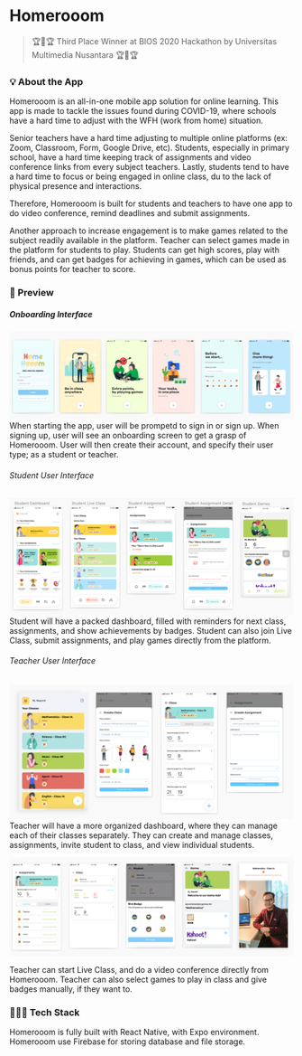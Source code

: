# Homerooom

> 🏆🏅🏆 Third Place Winner at BIOS 2020 Hackathon by Universitas Multimedia Nusantara 🏆🏅🏆

### 💡 About the App
Homerooom is an all-in-one mobile app solution for online learning. This app is made to tackle the issues found during COVID-19, where schools have a hard time to adjust with the WFH (work from home) situation.

Senior teachers have a hard time adjusting to multiple online platforms (ex: Zoom, Classroom, Form, Google Drive, etc). Students, especially in primary school, have a hard time keeping track of assignments and video conference links from every subject teachers. Lastly, students tend to have a hard time to focus or being engaged in online class, du to the lack of physical presence and interactions.

Therefore, Homerooom is built for students and teachers to have one app to do video conference, remind deadlines and submit assignments.

Another approach to increase engagement is to make games related to the subject readily available in the platform. Teacher can select games made in the platform for students to play. Students can get high scores, play with friends, and can get badges for achieving in games, which can be used as bonus points for teacher to score.

### 👀 Preview

##### Onboarding Interface
![Onboarding View](src/Assets/screenshots/onboarding.jpg)
When starting the app, user will be prompetd to sign in or sign up. When signing up, user will see an onboarding screen to get a grasp of Homerooom. User will then create their account, and specify their user type; as a student or teacher.

###### Student User Interface
![Student View](src/Assets/screenshots/student.png)
Student will have a packed dashboard, filled with reminders for next class, assignments, and show achievements by badges. Student can also join Live Class, submit assignments, and play games directly from the platform.

###### Teacher User Interface

![Teacher View 1](src/Assets/screenshots/teacher-1.jpg)
Teacher will have a more organized dashboard, where they can manage each of their classes separately. They can create and manage classes, assignments, invite student to class, and view individual students.

![Teacher View 2](src/Assets/screenshots/teacher-2.jpg)

Teacher can start Live Class, and do a video conference directly from Homerooom. Teacher can also select games to play in class and give badges manually, if they want to.

### 👨🏻‍💻 Tech Stack
Homerooom is fully built with React Native, with Expo environment. Homerooom use Firebase for storing database and file storage.





